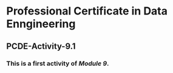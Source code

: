 # Professional Certificate in Data Enngineering
## PCDE-Activity-9.1

### This is a first activity of *Module 9*.